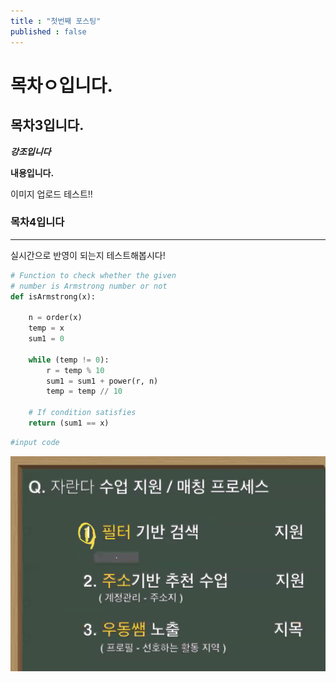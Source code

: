```yaml
---
title : "첫번째 포스팅"
published : false
---
```


# 목차ㅇ입니다.

## 목차3입니다.




***강조입니다***

**내용입니다.**

이미지 업로드 테스트!!
### 목차4입니다
---
실시간으로 반영이 되는지 테스트해봅시다!





```python
# Function to check whether the given 
# number is Armstrong number or not
def isArmstrong(x):
      
    n = order(x)
    temp = x
    sum1 = 0
      
    while (temp != 0):
        r = temp % 10
        sum1 = sum1 + power(r, n)
        temp = temp // 10
  
    # If condition satisfies
    return (sum1 == x)
```

```python
#input code

```

![1](../assets/images/2022-01-19-first/1.PNG)
